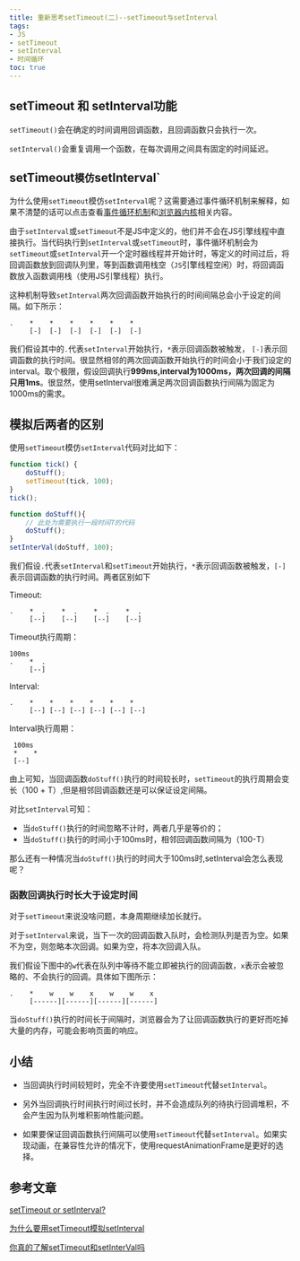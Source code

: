 ```yaml
---
title: 重新思考setTimeout(二)--setTimeout与setInterval
tags:  
- JS
- setTimeout
- setInterval
- 时间循环
toc: true
---
```


## setTimeout 和 setInterval功能

`setTimeout()`会在确定的时间调用回调函数，且回调函数只会执行一次。

`setInterval()`会重复调用一个函数，在每次调用之间具有固定的时间延迟。

## setTimeout`模仿`setInterval`

为什么使用`setTimeout`模仿`setInterval`呢？这需要通过事件循环机制来解释，如果不清楚的话可以点击查看[事件循环机制](https://thinkbucket.github.io/docsite/docs/javascript/8.async-programming/event-loop)和[浏览器内核](https://thinkbucket.github.io/docsite/docs/web/13.rendering-engine/rendering-engine)相关内容。

由于`setInterval`或`setTimeout`不是JS中定义的，他们并不会在JS引擎线程中直接执行。当代码执行到`setInterval`或`setTimeout`时，事件循环机制会为`setTimeout`或`setInterval`开一个定时器线程并开始计时，等定义的时间过后，将回调函数放到回调队列里，等到函数调用栈空（`JS`引擎线程空闲）时，将回调函数放入函数调用栈（使用JS引擎线程）执行。
<!--more-->
这种机制导致`setInterval`两次回调函数开始执行的时间间隔总会小于设定的间隔。如下所示：
```
.    *    *    *    *    *    *
     [-]  [-]  [-]  [-]  [-]  [-]
```
我们假设其中的`.`代表`setInterval`开始执行，`*`表示回调函数被触发， `[-]`表示回调函数的执行时间。很显然相邻的两次回调函数开始执行的时间会小于我们设定的interval。取个极限，假设回调执行**999ms,interval为1000ms，两次回调的间隔只用1ms**。很显然，使用setInterval很难满足两次回调函数执行间隔为固定为1000ms的需求。


## 模拟后两者的区别

使用`setTimeout`模仿`setInterval`代码对比如下：

```js
function tick() {
    doStuff();
    setTimeout(tick, 100);
}
tick();
```

```js
function doStuff(){
    // 此处为需要执行一段时间T的代码
    doStuff();
}
setInterVal(doStuff, 100);
```
我们假设`.`代表`setInterval`和`setTimeout`开始执行，`*`表示回调函数被触发，`[-]`表示回调函数的执行时间。两者区别如下

Timeout:
```
.    *  .    *  .    *  .    *  .
     [--]    [--]    [--]    [--]
```
Timeout执行周期：
```
100ms
.    *  .
     [--]
```
Interval:
```
.    *    *    *    *    *    *
     [--] [--] [--] [--] [--] [--]
```
Interval执行周期：
```
 100ms
 *    *
 [--] 
```
由上可知，当回调函数`doStuff()`执行的时间较长时，`setTimeout`的执行周期会变长（100 + T）,但是相邻回调函数还是可以保证设定间隔。

对比`setInterval`可知：
- 当`doStuff()`执行的时间忽略不计时，两者几乎是等价的；
- 当`doStuff()`执行的时间小于100ms时，相邻回调函数间隔为（100-T）

那么还有一种情况当`doStuff()`执行的时间大于100ms时,setInterval会怎么表现呢？

### 函数回调执行时长大于设定时间

对于`setTimeout`来说没啥问题，本身周期继续加长就行。

对于`setInterval`来说，当下一次的回调函数入队时，会检测队列是否为空。如果不为空，则忽略本次回调。如果为空，将本次回调入队。

我们假设下图中的`w`代表在队列中等待不能立即被执行的回调函数，`x`表示会被忽略的、不会执行的回调。具体如下图所示：

```
.    *    w    w    x    w    w    x
     [------][------][------][------]
```
当`doStuff()`执行的时间长于间隔时，浏览器会为了让回调函数执行的更好而吃掉大量的内存，可能会影响页面的响应。

## 小结
- 当回调执行时间较短时，完全不许要使用`setTimeout`代替`setInterval`。

- 另外当回调执行时间执行时间过长时，并不会造成队列的待执行回调堆积，不会产生因为队列堆积影响性能问题。

- 如果要保证回调函数执行间隔可以使用`setTimeout`代替`setInterval`。如果实现动画，在兼容性允许的情况下，使用requestAnimationFrame是更好的选择。

## 参考文章
[setTimeout or setInterval?](https://stackoverflow.com/questions/729921/settimeout-or-setinterval)

[为什么要用setTimeout模拟setInterval](https://juejin.im/post/5ca81370f265da308c199fe7)

[你真的了解setTimeout和setInterVal吗](http://qingbob.com/difference-between-settimeout-setinterval/)
